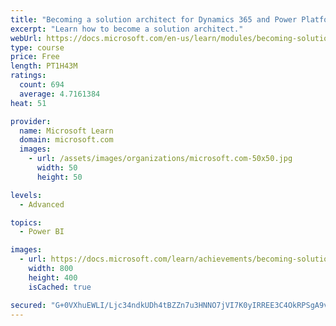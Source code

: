 ```yaml
---
title: "Becoming a solution architect for Dynamics 365 and Power Platform"
excerpt: "Learn how to become a solution architect."
webUrl: https://docs.microsoft.com/en-us/learn/modules/becoming-solution-architect/
type: course
price: Free
length: PT1H43M
ratings:
  count: 694
  average: 4.7161384
heat: 51

provider:
  name: Microsoft Learn
  domain: microsoft.com
  images:
    - url: /assets/images/organizations/microsoft.com-50x50.jpg
      width: 50
      height: 50

levels:
  - Advanced

topics:
  - Power BI

images:
  - url: https://docs.microsoft.com/learn/achievements/becoming-solution-architect-social.png
    width: 800
    height: 400
    isCached: true

secured: "G+0VXhuEWLI/Ljc34ndkUDh4tBZZn7u3HNNO7jVI7K0yIRREE3C4OkRPSgA9v1Ij9WiLPCl2FwSAd5Vc6XGiO2elvkzQHD4+K39aLLV/FFa77kFHDSX4drsdMfnQfMsARDwCecENrURp/RvLTE0XXu1or9e4gFVfskQQjrbPE34RpsXIqiO3k/5ya2UoVyupBDEqNcdt3GJWik2xhYQMF2ou7svuSt7mPocWwW2GFYGFyNygIhez1e7T9T3fRI4P3s0wVzoc6MkzS8oH07yiP8ojD/3VDUVFt27ML8E8JhYCPlurv29yzdVKwrxV9ZYpNseTp6XgTPIVxs0TuuKs6Yisf2mnW0jTErKXBZqkD9TIYlOkvhJA2r+LkauNWxu0E1PPZWHX4xyf8xcrx6JNn0GX2ru86SodMCWmgN/A3Iw=;JuBuNruYOyuWuh9ildYQNg=="
---
```


